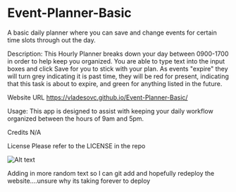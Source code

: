 # Event-Planner-Basic

A basic daily planner where you can save and change events for certain time slots through out the day. 

Description:
This Hourly Planner breaks down your day between 0900-1700 in order to help keep you organized. You are able to type text into the input boxes and click Save for you to stick with your plan. As events "expire" they will turn grey indicating it is past time, they will be red for present, indicating that this task is about to expire, and green for anything listed in the future. 

Website URL
https://vladesovc.github.io/Event-Planner-Basic/

Usage:
This app is designed to assist with keeping your daily workflow organized between the hours of 9am and 5pm. 

Credits
N/A

License
Please refer to the LICENSE in the repo

![Alt text](Planner.jpg)

Adding in more random text so I can git add and hopefully redeploy the website....unsure why its taking forever to deploy